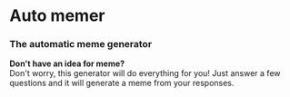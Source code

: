 # Auto memer

### The automatic meme generator

**Don't have an idea for meme?**  
Don't worry, this generator will do everything for you! Just answer a few questions and it will generate a meme from your responses.
